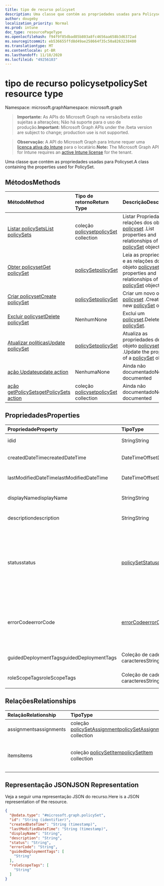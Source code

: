 ```yaml
---
title: tipo de recurso policyset
description: Uma classe que contém as propriedades usadas para Policyset.
author: dougeby
localization_priority: Normal
ms.prod: intune
doc_type: resourcePageType
ms.openlocfilehash: f94f9f85dbad85b803a8fc4656aa658b3d6372ad
ms.sourcegitcommit: eb536655ffd8d49ae258664f35c50a8263238400
ms.translationtype: MT
ms.contentlocale: pt-BR
ms.lasthandoff: 11/18/2020
ms.locfileid: "49256103"
---
```

# <a name="policyset-resource-type"></a><span data-ttu-id="3dd55-103">tipo de recurso policyset</span><span class="sxs-lookup"><span data-stu-id="3dd55-103">policySet resource type</span></span>

<span data-ttu-id="3dd55-104">Namespace: microsoft.graph</span><span class="sxs-lookup"><span data-stu-id="3dd55-104">Namespace: microsoft.graph</span></span>

> <span data-ttu-id="3dd55-105">**Importante:** As APIs do Microsoft Graph na versão/beta estão sujeitas a alterações; Não há suporte para o uso de produção.</span><span class="sxs-lookup"><span data-stu-id="3dd55-105">**Important:** Microsoft Graph APIs under the /beta version are subject to change; production use is not supported.</span></span>

> <span data-ttu-id="3dd55-106">**Observação:** A API do Microsoft Graph para Intune requer uma [licença ativa do Intune](https://go.microsoft.com/fwlink/?linkid=839381) para o locatário.</span><span class="sxs-lookup"><span data-stu-id="3dd55-106">**Note:** The Microsoft Graph API for Intune requires an [active Intune license](https://go.microsoft.com/fwlink/?linkid=839381) for the tenant.</span></span>

<span data-ttu-id="3dd55-107">Uma classe que contém as propriedades usadas para Policyset.</span><span class="sxs-lookup"><span data-stu-id="3dd55-107">A class containing the properties used for PolicySet.</span></span>

## <a name="methods"></a><span data-ttu-id="3dd55-108">Métodos</span><span class="sxs-lookup"><span data-stu-id="3dd55-108">Methods</span></span>
|<span data-ttu-id="3dd55-109">Método</span><span class="sxs-lookup"><span data-stu-id="3dd55-109">Method</span></span>|<span data-ttu-id="3dd55-110">Tipo de retorno</span><span class="sxs-lookup"><span data-stu-id="3dd55-110">Return Type</span></span>|<span data-ttu-id="3dd55-111">Descrição</span><span class="sxs-lookup"><span data-stu-id="3dd55-111">Description</span></span>|
|:---|:---|:---|
|[<span data-ttu-id="3dd55-112">Listar policySets</span><span class="sxs-lookup"><span data-stu-id="3dd55-112">List policySets</span></span>](../api/intune-policyset-policyset-list.md)|<span data-ttu-id="3dd55-113">coleção [policyset](../resources/intune-policyset-policyset.md)</span><span class="sxs-lookup"><span data-stu-id="3dd55-113">[policySet](../resources/intune-policyset-policyset.md) collection</span></span>|<span data-ttu-id="3dd55-114">Listar Propriedades e relações dos objetos [policyset](../resources/intune-policyset-policyset.md) .</span><span class="sxs-lookup"><span data-stu-id="3dd55-114">List properties and relationships of the [policySet](../resources/intune-policyset-policyset.md) objects.</span></span>|
|[<span data-ttu-id="3dd55-115">Obter policyset</span><span class="sxs-lookup"><span data-stu-id="3dd55-115">Get policySet</span></span>](../api/intune-policyset-policyset-get.md)|[<span data-ttu-id="3dd55-116">policySet</span><span class="sxs-lookup"><span data-stu-id="3dd55-116">policySet</span></span>](../resources/intune-policyset-policyset.md)|<span data-ttu-id="3dd55-117">Leia as propriedades e as relações do objeto [policyset](../resources/intune-policyset-policyset.md) .</span><span class="sxs-lookup"><span data-stu-id="3dd55-117">Read properties and relationships of the [policySet](../resources/intune-policyset-policyset.md) object.</span></span>|
|[<span data-ttu-id="3dd55-118">Criar policyset</span><span class="sxs-lookup"><span data-stu-id="3dd55-118">Create policySet</span></span>](../api/intune-policyset-policyset-create.md)|[<span data-ttu-id="3dd55-119">policySet</span><span class="sxs-lookup"><span data-stu-id="3dd55-119">policySet</span></span>](../resources/intune-policyset-policyset.md)|<span data-ttu-id="3dd55-120">Criar um novo objeto [policyset](../resources/intune-policyset-policyset.md) .</span><span class="sxs-lookup"><span data-stu-id="3dd55-120">Create a new [policySet](../resources/intune-policyset-policyset.md) object.</span></span>|
|[<span data-ttu-id="3dd55-121">Excluir policyset</span><span class="sxs-lookup"><span data-stu-id="3dd55-121">Delete policySet</span></span>](../api/intune-policyset-policyset-delete.md)|<span data-ttu-id="3dd55-122">Nenhum</span><span class="sxs-lookup"><span data-stu-id="3dd55-122">None</span></span>|<span data-ttu-id="3dd55-123">Exclui um [policyset](../resources/intune-policyset-policyset.md).</span><span class="sxs-lookup"><span data-stu-id="3dd55-123">Deletes a [policySet](../resources/intune-policyset-policyset.md).</span></span>|
|[<span data-ttu-id="3dd55-124">Atualizar políticas</span><span class="sxs-lookup"><span data-stu-id="3dd55-124">Update policySet</span></span>](../api/intune-policyset-policyset-update.md)|[<span data-ttu-id="3dd55-125">policySet</span><span class="sxs-lookup"><span data-stu-id="3dd55-125">policySet</span></span>](../resources/intune-policyset-policyset.md)|<span data-ttu-id="3dd55-126">Atualiza as propriedades de um objeto [policyset](../resources/intune-policyset-policyset.md) .</span><span class="sxs-lookup"><span data-stu-id="3dd55-126">Update the properties of a [policySet](../resources/intune-policyset-policyset.md) object.</span></span>|
|[<span data-ttu-id="3dd55-127">ação Update</span><span class="sxs-lookup"><span data-stu-id="3dd55-127">update action</span></span>](../api/intune-policyset-policyset-update.md)|<span data-ttu-id="3dd55-128">Nenhuma</span><span class="sxs-lookup"><span data-stu-id="3dd55-128">None</span></span>|<span data-ttu-id="3dd55-129">Ainda não documentado</span><span class="sxs-lookup"><span data-stu-id="3dd55-129">Not yet documented</span></span>|
|[<span data-ttu-id="3dd55-130">ação getPolicySets</span><span class="sxs-lookup"><span data-stu-id="3dd55-130">getPolicySets action</span></span>](../api/intune-policyset-policyset-getpolicysets.md)|<span data-ttu-id="3dd55-131">coleção [policyset](../resources/intune-policyset-policyset.md)</span><span class="sxs-lookup"><span data-stu-id="3dd55-131">[policySet](../resources/intune-policyset-policyset.md) collection</span></span>|<span data-ttu-id="3dd55-132">Ainda não documentado</span><span class="sxs-lookup"><span data-stu-id="3dd55-132">Not yet documented</span></span>|

## <a name="properties"></a><span data-ttu-id="3dd55-133">Propriedades</span><span class="sxs-lookup"><span data-stu-id="3dd55-133">Properties</span></span>
|<span data-ttu-id="3dd55-134">Propriedade</span><span class="sxs-lookup"><span data-stu-id="3dd55-134">Property</span></span>|<span data-ttu-id="3dd55-135">Tipo</span><span class="sxs-lookup"><span data-stu-id="3dd55-135">Type</span></span>|<span data-ttu-id="3dd55-136">Descrição</span><span class="sxs-lookup"><span data-stu-id="3dd55-136">Description</span></span>|
|:---|:---|:---|
|<span data-ttu-id="3dd55-137">id</span><span class="sxs-lookup"><span data-stu-id="3dd55-137">id</span></span>|<span data-ttu-id="3dd55-138">String</span><span class="sxs-lookup"><span data-stu-id="3dd55-138">String</span></span>|<span data-ttu-id="3dd55-139">Chave do Policyset.</span><span class="sxs-lookup"><span data-stu-id="3dd55-139">Key of the PolicySet.</span></span>|
|<span data-ttu-id="3dd55-140">createdDateTime</span><span class="sxs-lookup"><span data-stu-id="3dd55-140">createdDateTime</span></span>|<span data-ttu-id="3dd55-141">DateTimeOffset</span><span class="sxs-lookup"><span data-stu-id="3dd55-141">DateTimeOffset</span></span>|<span data-ttu-id="3dd55-142">Hora de criação do Policyset.</span><span class="sxs-lookup"><span data-stu-id="3dd55-142">Creation time of the PolicySet.</span></span>|
|<span data-ttu-id="3dd55-143">lastModifiedDateTime</span><span class="sxs-lookup"><span data-stu-id="3dd55-143">lastModifiedDateTime</span></span>|<span data-ttu-id="3dd55-144">DateTimeOffset</span><span class="sxs-lookup"><span data-stu-id="3dd55-144">DateTimeOffset</span></span>|<span data-ttu-id="3dd55-145">Hora da última modificação do Policyset.</span><span class="sxs-lookup"><span data-stu-id="3dd55-145">Last modified time of the PolicySet.</span></span>|
|<span data-ttu-id="3dd55-146">displayName</span><span class="sxs-lookup"><span data-stu-id="3dd55-146">displayName</span></span>|<span data-ttu-id="3dd55-147">String</span><span class="sxs-lookup"><span data-stu-id="3dd55-147">String</span></span>|<span data-ttu-id="3dd55-148">DisplayName do Policyset.</span><span class="sxs-lookup"><span data-stu-id="3dd55-148">DisplayName of the PolicySet.</span></span>|
|<span data-ttu-id="3dd55-149">description</span><span class="sxs-lookup"><span data-stu-id="3dd55-149">description</span></span>|<span data-ttu-id="3dd55-150">String</span><span class="sxs-lookup"><span data-stu-id="3dd55-150">String</span></span>|<span data-ttu-id="3dd55-151">Descrição do Policyset.</span><span class="sxs-lookup"><span data-stu-id="3dd55-151">Description of the PolicySet.</span></span>|
|<span data-ttu-id="3dd55-152">status</span><span class="sxs-lookup"><span data-stu-id="3dd55-152">status</span></span>|[<span data-ttu-id="3dd55-153">policySetStatus</span><span class="sxs-lookup"><span data-stu-id="3dd55-153">policySetStatus</span></span>](../resources/intune-policyset-policysetstatus.md)|<span data-ttu-id="3dd55-154">Status de validação/atribuição do Policyset.</span><span class="sxs-lookup"><span data-stu-id="3dd55-154">Validation/assignment status of the PolicySet.</span></span> <span data-ttu-id="3dd55-155">Os valores possíveis são: `unknown`, `validating`, `partialSuccess`, `success`, `error`, `notAssigned`.</span><span class="sxs-lookup"><span data-stu-id="3dd55-155">Possible values are: `unknown`, `validating`, `partialSuccess`, `success`, `error`, `notAssigned`.</span></span>|
|<span data-ttu-id="3dd55-156">errorCode</span><span class="sxs-lookup"><span data-stu-id="3dd55-156">errorCode</span></span>|[<span data-ttu-id="3dd55-157">errorCode</span><span class="sxs-lookup"><span data-stu-id="3dd55-157">errorCode</span></span>](../resources/intune-policyset-errorcode.md)|<span data-ttu-id="3dd55-158">Código de erro, caso algum tenha ocorrido.</span><span class="sxs-lookup"><span data-stu-id="3dd55-158">Error code if any occured.</span></span> <span data-ttu-id="3dd55-159">Os valores possíveis são: `noError`, `unauthorized`, `notFound`, `deleted`.</span><span class="sxs-lookup"><span data-stu-id="3dd55-159">Possible values are: `noError`, `unauthorized`, `notFound`, `deleted`.</span></span>|
|<span data-ttu-id="3dd55-160">guidedDeploymentTags</span><span class="sxs-lookup"><span data-stu-id="3dd55-160">guidedDeploymentTags</span></span>|<span data-ttu-id="3dd55-161">Coleção de cadeias de caracteres</span><span class="sxs-lookup"><span data-stu-id="3dd55-161">String collection</span></span>|<span data-ttu-id="3dd55-162">Marcas da implantação dirigida</span><span class="sxs-lookup"><span data-stu-id="3dd55-162">Tags of the guided deployment</span></span>|
|<span data-ttu-id="3dd55-163">roleScopeTags</span><span class="sxs-lookup"><span data-stu-id="3dd55-163">roleScopeTags</span></span>|<span data-ttu-id="3dd55-164">Coleção de cadeias de caracteres</span><span class="sxs-lookup"><span data-stu-id="3dd55-164">String collection</span></span>|<span data-ttu-id="3dd55-165">RoleScopeTags do Policyset</span><span class="sxs-lookup"><span data-stu-id="3dd55-165">RoleScopeTags of the PolicySet</span></span>|

## <a name="relationships"></a><span data-ttu-id="3dd55-166">Relações</span><span class="sxs-lookup"><span data-stu-id="3dd55-166">Relationships</span></span>
|<span data-ttu-id="3dd55-167">Relação</span><span class="sxs-lookup"><span data-stu-id="3dd55-167">Relationship</span></span>|<span data-ttu-id="3dd55-168">Tipo</span><span class="sxs-lookup"><span data-stu-id="3dd55-168">Type</span></span>|<span data-ttu-id="3dd55-169">Descrição</span><span class="sxs-lookup"><span data-stu-id="3dd55-169">Description</span></span>|
|:---|:---|:---|
|<span data-ttu-id="3dd55-170">assignments</span><span class="sxs-lookup"><span data-stu-id="3dd55-170">assignments</span></span>|<span data-ttu-id="3dd55-171">coleção [policySetAssignment](../resources/intune-policyset-policysetassignment.md)</span><span class="sxs-lookup"><span data-stu-id="3dd55-171">[policySetAssignment](../resources/intune-policyset-policysetassignment.md) collection</span></span>|<span data-ttu-id="3dd55-172">Atribuições de Policyset.</span><span class="sxs-lookup"><span data-stu-id="3dd55-172">Assignments of the PolicySet.</span></span>|
|<span data-ttu-id="3dd55-173">items</span><span class="sxs-lookup"><span data-stu-id="3dd55-173">items</span></span>|<span data-ttu-id="3dd55-174">coleção [policySetItem](../resources/intune-policyset-policysetitem.md)</span><span class="sxs-lookup"><span data-stu-id="3dd55-174">[policySetItem](../resources/intune-policyset-policysetitem.md) collection</span></span>|<span data-ttu-id="3dd55-175">Itens do Policyset com contagem máxima de 100.</span><span class="sxs-lookup"><span data-stu-id="3dd55-175">Items of the PolicySet with maximum count 100.</span></span>|

## <a name="json-representation"></a><span data-ttu-id="3dd55-176">Representação JSON</span><span class="sxs-lookup"><span data-stu-id="3dd55-176">JSON Representation</span></span>
<span data-ttu-id="3dd55-177">Veja a seguir uma representação JSON do recurso.</span><span class="sxs-lookup"><span data-stu-id="3dd55-177">Here is a JSON representation of the resource.</span></span>
<!-- {
  "blockType": "resource",
  "keyProperty": "id",
  "@odata.type": "microsoft.graph.policySet"
}
-->
``` json
{
  "@odata.type": "#microsoft.graph.policySet",
  "id": "String (identifier)",
  "createdDateTime": "String (timestamp)",
  "lastModifiedDateTime": "String (timestamp)",
  "displayName": "String",
  "description": "String",
  "status": "String",
  "errorCode": "String",
  "guidedDeploymentTags": [
    "String"
  ],
  "roleScopeTags": [
    "String"
  ]
}
```




